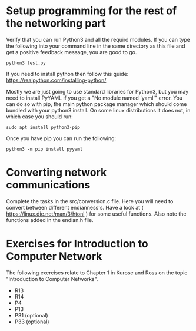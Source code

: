 # Setup programming for the rest of the networking part
Verify that you can run Python3 and all the requird modules. If you can type the following into your command line in the same directory as this file and get a positive feedback message, you are good to go.

	python3 test.py

If you need to install python then follow this guide: https://realpython.com/installing-python/

Mostly we are just going to use standard libraries for Python3, but you may need to install PyYAML if you get a "No module named 'yaml'" error. You can do so with pip, the main python package manager which should come bundled with your python3 install. On some linux distributions it does not, in which case you should run:

	sudo apt install python3-pip

Once you have pip you can run the following:

	python3 -m pip install pyyaml

# Converting network communications
Complete the tasks in the src/conversion.c file. Here you will need to convert between different endianness's. Have a look at ( https://linux.die.net/man/3/htonl ) for some useful functions. Also note the functions added in the endian.h file.

# Exercises for Introduction to Computer Network

The following exercises relate to Chapter 1 in Kurose and Ross on the topic "Introduction to Computer Networks".

* R13
* R14
* P4
* P13
* P31 (optional)
* P33 (optional)